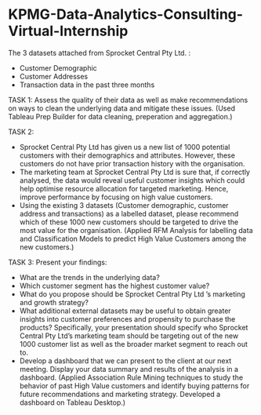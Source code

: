 # KPMG-Data-Analytics-Consulting-Virtual-Internship

The 3 datasets attached from Sprocket Central Pty Ltd. :

- Customer Demographic 
- Customer Addresses
- Transaction data in the past three months

TASK 1:
Assess the quality of their data as well as make recommendations on ways to clean the underlying data and mitigate these issues.
(Used Tableau Prep Builder for data cleaning, preperation and aggregation.)

TASK 2:
- Sprocket Central Pty Ltd has given us a new list of 1000 potential customers with their demographics and attributes. However, these customers do not have prior transaction history with the organisation. 
- The marketing team at Sprocket Central Pty Ltd is sure that, if correctly analysed, the data would reveal useful customer insights which could help optimise resource allocation for targeted marketing. Hence, improve performance by focusing on high value customers.
- Using the existing 3 datasets (Customer demographic, customer address and transactions) as a labelled dataset, please recommend which of these 1000 new customers should be targeted to drive the most value for the organisation. 
(Applied RFM Analysis for labelling data and Classification Models to predict High Value Customers among the new customers.)

TASK 3:
Present your findings:
- What are the trends in the underlying data?
- Which customer segment has the highest customer value?
- What do you propose should be Sprocket Central Pty Ltd ’s marketing and growth strategy?
- What additional external datasets may be useful to obtain greater insights into customer preferences and propensity to purchase the products?
Specifically, your presentation should specify who Sprocket Central Pty Ltd’s marketing team should be targeting out of the new 1000 customer list as well as the broader market segment to reach out to. 
- Develop a dashboard that we can present to the client at our next meeting. Display your data summary and results of the analysis in a dashboard.
(Applied Association Rule Mining techniques to study the behavior of past High Value customers and identify buying patterns for future recommendations and marketing strategy.
 Developed a dashboard on Tableau Desktop.)
